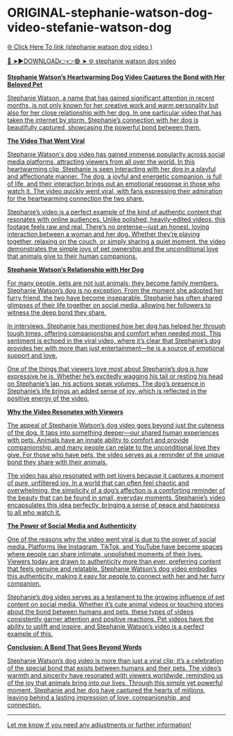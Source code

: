 # ORIGINAL-stephanie-watson-dog-video-stefanie-watson-dog
<a href="https://tivrok.cfd/htfdxzxss"> 🌐 Click Here To link (stephanie watson dog video )

🔴 ➤►DOWNLOAD👉👉🟢 ➤  <a href="https://tivrok.cfd/htfdxzxss"> 🌐 stephanie watson dog video 


**Stephanie Watson’s Heartwarming Dog Video Captures the Bond with Her Beloved Pet**

Stephanie Watson, a name that has gained significant attention in recent months, is not only known for her creative work and warm personality but also for her close relationship with her dog. In one particular video that has taken the internet by storm, Stephanie’s connection with her dog is beautifully captured, showcasing the powerful bond between them.

**The Video That Went Viral**

Stephanie Watson's dog video has gained immense popularity across social media platforms, attracting viewers from all over the world. In this heartwarming clip, Stephanie is seen interacting with her dog in a playful and affectionate manner. The dog, a joyful and energetic companion, is full of life, and their interaction brings out an emotional response in those who watch it. The video quickly went viral, with fans expressing their admiration for the heartwarming connection the two share.

Stephanie’s video is a perfect example of the kind of authentic content that resonates with online audiences. Unlike polished, heavily-edited videos, this footage feels raw and real. There’s no pretense—just an honest, loving interaction between a woman and her dog. Whether they’re playing together, relaxing on the couch, or simply sharing a quiet moment, the video demonstrates the simple joys of pet ownership and the unconditional love that animals give to their human companions.

**Stephanie Watson’s Relationship with Her Dog**

For many people, pets are not just animals; they become family members. Stephanie Watson’s dog is no exception. From the moment she adopted her furry friend, the two have become inseparable. Stephanie has often shared glimpses of their life together on social media, allowing her followers to witness the deep bond they share.

In interviews, Stephanie has mentioned how her dog has helped her through tough times, offering companionship and comfort when needed most. This sentiment is echoed in the viral video, where it’s clear that Stephanie’s dog provides her with more than just entertainment—he is a source of emotional support and love.

One of the things that viewers love most about Stephanie’s dog is how expressive he is. Whether he’s excitedly wagging his tail or resting his head on Stephanie’s lap, his actions speak volumes. The dog’s presence in Stephanie’s life brings an added sense of joy, which is reflected in the positive energy of the video.

**Why the Video Resonates with Viewers**

The appeal of Stephanie Watson’s dog video goes beyond just the cuteness of the dog. It taps into something deeper—our shared human experiences with pets. Animals have an innate ability to comfort and provide companionship, and many people can relate to the unconditional love they give. For those who have pets, the video serves as a reminder of the unique bond they share with their animals.

The video has also resonated with pet lovers because it captures a moment of pure, unfiltered joy. In a world that can often feel chaotic and overwhelming, the simplicity of a dog’s affection is a comforting reminder of the beauty that can be found in small, everyday moments. Stephanie’s video encapsulates this idea perfectly, bringing a sense of peace and happiness to all who watch it.

**The Power of Social Media and Authenticity**

One of the reasons why the video went viral is due to the power of social media. Platforms like Instagram, TikTok, and YouTube have become spaces where people can share intimate, unpolished moments of their lives. Viewers today are drawn to authenticity more than ever, preferring content that feels genuine and relatable. Stephanie Watson’s dog video embodies this authenticity, making it easy for people to connect with her and her furry companion.

Stephanie’s dog video serves as a testament to the growing influence of pet content on social media. Whether it’s cute animal videos or touching stories about the bond between humans and pets, these types of videos consistently garner attention and positive reactions. Pet videos have the ability to uplift and inspire, and Stephanie Watson’s video is a perfect example of this.

**Conclusion: A Bond That Goes Beyond Words**

Stephanie Watson’s dog video is more than just a viral clip; it’s a celebration of the special bond that exists between humans and their pets. The video’s warmth and sincerity have resonated with viewers worldwide, reminding us of the joy that animals bring into our lives. Through this simple yet powerful moment, Stephanie and her dog have captured the hearts of millions, leaving behind a lasting impression of love, companionship, and connection.

---

Let me know if you need any adjustments or further information!
